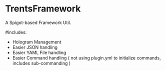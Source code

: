 # TrentsFramework

A Spigot-based Framework Util.

#includes:
- Hologram Management
- Easier JSON handling
- Easier YAML File handling
- Easier Command handling ( not using plugin.yml to initialize commands, includes sub-commanding )
